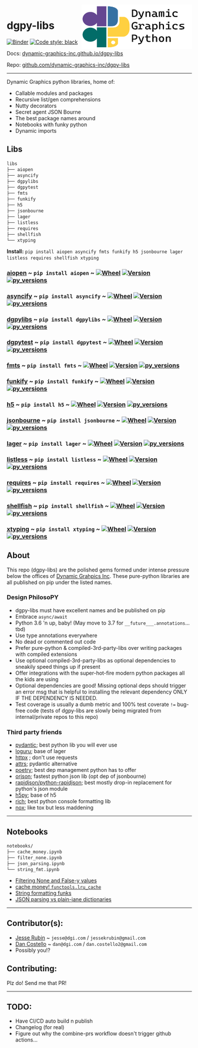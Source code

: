 <a href="https://github.com/dynamic-graphics-inc/dgpy-libs">
<img align="right" src="https://github.com/dynamic-graphics-inc/dgpy-libs/blob/main/docs/images/dgpy_banner.svg?raw=true" alt="drawing" height="120" width="300"/>
</a>

# dgpy-libs

[![Binder](https://mybinder.org/badge_logo.svg)](https://mybinder.org/v2/gh/dynamic-graphics-inc/dgpy-libs/main?filepath=README.ipynb)
[![Code style: black](https://img.shields.io/badge/code%20style-black-000000.svg)](https://github.com/psf/black)

Docs: [dynamic-graphics-inc.github.io/dgpy-libs](https://dynamic-graphics-inc.github.io/dgpy-libs/)

Repo: [github.com/dynamic-graphics-inc/dgpy-libs](https://github.com/dynamic-graphics-inc/dgpy-libs)

---

Dynamic Graphics python libraries, home of:

- Callable modules and packages
- Recursive list/gen comprehensions
- Nutty decorators
- Secret agent JSON Bourne
- The best package names around
- Notebooks with funky python
- Dynamic imports

## Libs

```
libs
├── aiopen
├── asyncify
├── dgpylibs
├── dgpytest
├── fmts
├── funkify
├── h5
├── jsonbourne
├── lager
├── listless
├── requires
├── shellfish
└── xtyping
```

**Install:** `pip install aiopen asyncify fmts funkify h5 jsonbourne lager listless requires shellfish xtyping`

### [aiopen](./libs/aiopen) ~ `pip install aiopen` ~ [![Wheel](https://img.shields.io/pypi/wheel/aiopen.svg)](https://img.shields.io/pypi/wheel/aiopen.svg) [![Version](https://img.shields.io/pypi/v/aiopen.svg)](https://img.shields.io/pypi/v/aiopen.svg) [![py_versions](https://img.shields.io/pypi/pyversions/aiopen.svg)](https://img.shields.io/pypi/pyversions/aiopen.svg)

### [asyncify](./libs/asyncify) ~ `pip install asyncify` ~ [![Wheel](https://img.shields.io/pypi/wheel/asyncify.svg)](https://img.shields.io/pypi/wheel/asyncify.svg) [![Version](https://img.shields.io/pypi/v/asyncify.svg)](https://img.shields.io/pypi/v/asyncify.svg) [![py_versions](https://img.shields.io/pypi/pyversions/asyncify.svg)](https://img.shields.io/pypi/pyversions/asyncify.svg)

### [dgpylibs](./libs/dgpylibs) ~ `pip install dgpylibs` ~ [![Wheel](https://img.shields.io/pypi/wheel/dgpylibs.svg)](https://img.shields.io/pypi/wheel/dgpylibs.svg) [![Version](https://img.shields.io/pypi/v/dgpylibs.svg)](https://img.shields.io/pypi/v/dgpylibs.svg) [![py_versions](https://img.shields.io/pypi/pyversions/dgpylibs.svg)](https://img.shields.io/pypi/pyversions/dgpylibs.svg)

### [dgpytest](./libs/dgpytest) ~ `pip install dgpytest` ~ [![Wheel](https://img.shields.io/pypi/wheel/dgpytest.svg)](https://img.shields.io/pypi/wheel/dgpytest.svg) [![Version](https://img.shields.io/pypi/v/dgpytest.svg)](https://img.shields.io/pypi/v/dgpytest.svg) [![py_versions](https://img.shields.io/pypi/pyversions/dgpytest.svg)](https://img.shields.io/pypi/pyversions/dgpytest.svg)

### [fmts](./libs/fmts) ~ `pip install fmts` ~ [![Wheel](https://img.shields.io/pypi/wheel/fmts.svg)](https://img.shields.io/pypi/wheel/fmts.svg) [![Version](https://img.shields.io/pypi/v/fmts.svg)](https://img.shields.io/pypi/v/fmts.svg) [![py_versions](https://img.shields.io/pypi/pyversions/fmts.svg)](https://img.shields.io/pypi/pyversions/fmts.svg)

### [funkify](./libs/funkify) ~ `pip install funkify` ~ [![Wheel](https://img.shields.io/pypi/wheel/funkify.svg)](https://img.shields.io/pypi/wheel/funkify.svg) [![Version](https://img.shields.io/pypi/v/funkify.svg)](https://img.shields.io/pypi/v/funkify.svg) [![py_versions](https://img.shields.io/pypi/pyversions/funkify.svg)](https://img.shields.io/pypi/pyversions/funkify.svg)

### [h5](./libs/h5) ~ `pip install h5` ~ [![Wheel](https://img.shields.io/pypi/wheel/h5.svg)](https://img.shields.io/pypi/wheel/h5.svg) [![Version](https://img.shields.io/pypi/v/h5.svg)](https://img.shields.io/pypi/v/h5.svg) [![py_versions](https://img.shields.io/pypi/pyversions/h5.svg)](https://img.shields.io/pypi/pyversions/h5.svg)

### [jsonbourne](./libs/jsonbourne) ~ `pip install jsonbourne` ~ [![Wheel](https://img.shields.io/pypi/wheel/jsonbourne.svg)](https://img.shields.io/pypi/wheel/jsonbourne.svg) [![Version](https://img.shields.io/pypi/v/jsonbourne.svg)](https://img.shields.io/pypi/v/jsonbourne.svg) [![py_versions](https://img.shields.io/pypi/pyversions/jsonbourne.svg)](https://img.shields.io/pypi/pyversions/jsonbourne.svg)

### [lager](./libs/lager) ~ `pip install lager` ~ [![Wheel](https://img.shields.io/pypi/wheel/lager.svg)](https://img.shields.io/pypi/wheel/lager.svg) [![Version](https://img.shields.io/pypi/v/lager.svg)](https://img.shields.io/pypi/v/lager.svg) [![py_versions](https://img.shields.io/pypi/pyversions/lager.svg)](https://img.shields.io/pypi/pyversions/lager.svg)

### [listless](./libs/listless) ~ `pip install listless` ~ [![Wheel](https://img.shields.io/pypi/wheel/listless.svg)](https://img.shields.io/pypi/wheel/listless.svg) [![Version](https://img.shields.io/pypi/v/listless.svg)](https://img.shields.io/pypi/v/listless.svg) [![py_versions](https://img.shields.io/pypi/pyversions/listless.svg)](https://img.shields.io/pypi/pyversions/listless.svg)

### [requires](./libs/requires) ~ `pip install requires` ~ [![Wheel](https://img.shields.io/pypi/wheel/requires.svg)](https://img.shields.io/pypi/wheel/requires.svg) [![Version](https://img.shields.io/pypi/v/requires.svg)](https://img.shields.io/pypi/v/requires.svg) [![py_versions](https://img.shields.io/pypi/pyversions/requires.svg)](https://img.shields.io/pypi/pyversions/requires.svg)

### [shellfish](./libs/shellfish) ~ `pip install shellfish` ~ [![Wheel](https://img.shields.io/pypi/wheel/shellfish.svg)](https://img.shields.io/pypi/wheel/shellfish.svg) [![Version](https://img.shields.io/pypi/v/shellfish.svg)](https://img.shields.io/pypi/v/shellfish.svg) [![py_versions](https://img.shields.io/pypi/pyversions/shellfish.svg)](https://img.shields.io/pypi/pyversions/shellfish.svg)

### [xtyping](./libs/xtyping) ~ `pip install xtyping` ~ [![Wheel](https://img.shields.io/pypi/wheel/xtyping.svg)](https://img.shields.io/pypi/wheel/xtyping.svg) [![Version](https://img.shields.io/pypi/v/xtyping.svg)](https://img.shields.io/pypi/v/xtyping.svg) [![py_versions](https://img.shields.io/pypi/pyversions/xtyping.svg)](https://img.shields.io/pypi/pyversions/xtyping.svg)

## About

This repo (dgpy-libs) are the polished gems formed under intense pressure below the offices of [Dynamic Grahpics Inc](http://dgi.com/). These pure-python libraries are all published on pip under the listed names.

### Design PhilosoPY

- dgpy-libs must have excellent names and be published on pip
- Embrace `async/await`
- Python 3.6 'n up, baby! (May move to 3.7 for `__future___.annotations`... tbd)
- Use type annotations everywhere
- No dead or commented out code
- Prefer pure-python & compiled-3rd-party-libs over writing packages with compiled extensions
- Use optional compiled-3rd-party-libs as optional dependencies to sneakily speed things up if present
- Offer integrations with the super-hot-fire modern python packages all the kids are using
- Optional dependencies are good! Missing optional deps should trigger an error msg that is helpful to installing the relevant dependency ONLY IF THE DEPENDENCY IS NEEDED.
- Test coverage is usually a dumb metric and 100% test coverate `!=` bug-free code (tests of dgpy-libs are slowly being migrated from internal/private repos to this repo)

### Third party friends

- [pydantic](https://pydantic-docs.helpmanual.io/); best python lib you will ever use
- [loguru](https://github.com/Delgan/loguru); base of lager
- [httpx](https://www.python-httpx.org/) ; don't use requests
- [attrs](https://github.com/python-attrs/attrs); pydantic alternative
- [poetry](https://github.com/python-poetry/poetry); best dep management python has to offer
- [orjson](https://github.com/ijl/orjson); fastest python json lib (opt dep of jsonbourne)
- [rapidjson/python-rapidjson](https://github.com/python-rapidjson/python-rapidjson); best mostly drop-in replacement for python's json module
- [h5py](https://github.com/h5py/h5py); base of h5
- [rich](https://github.com/willmcgugan/rich); best python console formatting lib
- [nox](https://github.com/theacodes/nox); like tox but less maddening

---

## Notebooks

```
notebooks/
├── cache_money.ipynb
├── filter_none.ipynb
├── json_parsing.ipynb
└── string_fmt.ipynb
```

- [Filtering None and False-y values](./notebooks/filter_none)
- [cache money! `functools.lru_cache`](./notebooks/cache_money)
- [String formatting funks](./notebooks/string_fmt)
- [JSON parsing vs plain-jane dictionaries](./notebooks/json_parsing)

---

## Contributor(s):

- [Jesse Rubin](https://github.com/jessekrubin) ~ `jesse@dgi.com` / `jessekrubin@gmail.com`
- [Dan Costello](https://github.com/dan-costello) ~ `dan@dgi.com` / `dan.costello2@gmail.com`
- Possibly you!?

## Contributing:

Plz do! Send me that PR!

---

## TODO:

- Have CI/CD auto build n publish
- Changelog (for real)
- Figure out why the combine-prs workflow doesn't trigger github actions...
